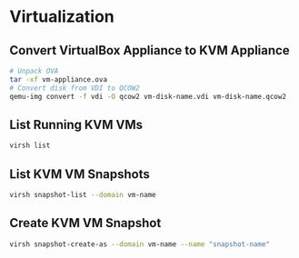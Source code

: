 # Virtualization

## Convert VirtualBox Appliance to KVM Appliance

~~~ bash
# Unpack OVA
tar -xf vm-appliance.ova
# Convert disk from VDI to QCOW2
qemu-img convert -f vdi -O qcow2 vm-disk-name.vdi vm-disk-name.qcow2
~~~

## List Running KVM VMs

~~~ bash
virsh list
~~~

## List KVM VM Snapshots

~~~ bash
virsh snapshot-list --domain vm-name
~~~

## Create KVM VM Snapshot

~~~ bash
virsh snapshot-create-as --domain vm-name --name "snapshot-name"
~~~
